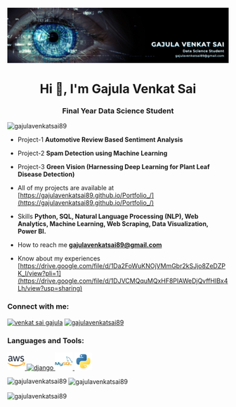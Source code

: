 ![logo](https://github.com/gajulavenkatsai89/gajulavenkatsai89/blob/main/Background.png)
<h1 align="center">Hi 👋, I'm Gajula Venkat Sai</h1>
<h3 align="center">Final Year Data Science Student</h3>

<p align="left"> <img src="https://komarev.com/ghpvc/?username=gajulavenkatsai89&label=Profile%20views&color=0e75b6&style=flat" alt="gajulavenkatsai89" /> </p>

- Project-1 **Automotive Review Based Sentiment Analysis**

- Project-2 **Spam Detection using Machine Learning**

- Project-3 **Green Vision (Harnessing Deep Learning for Plant Leaf Disease Detection)**

- All of my projects are available at [https://gajulavenkatsai89.github.io/Portfolio_/](https://gajulavenkatsai89.github.io/Portfolio_/)

- Skills **Python, SQL, Natural Language Processing (NLP), Web Analytics, Machine Learning, Web Scraping, Data Visualization, Power BI.**

- How to reach me **gajulavenkatsai89@gmail.com**

- Know about my experiences [https://drive.google.com/file/d/1Da2FoWuKNOjVMmGbr2kSJjo8ZeDZPK_I/view?pli=1](https://drive.google.com/file/d/1DJVCMQquMQxHF8PIAWeDjQvffHIBx4Lh/view?usp=sharing)

<h3 align="left">Connect with me:</h3>
<p align="left">
<a href="https://linkedin.com/in/venkat sai gajula" target="blank"><img align="center" src="https://raw.githubusercontent.com/rahuldkjain/github-profile-readme-generator/master/src/images/icons/Social/linked-in-alt.svg" alt="venkat sai gajula" height="30" width="40" /></a>
<a href="https://www.hackerrank.com/gajulavenkatsai89" target="blank"><img align="center" src="https://raw.githubusercontent.com/rahuldkjain/github-profile-readme-generator/master/src/images/icons/Social/hackerrank.svg" alt="gajulavenkatsai89" height="30" width="40" /></a>
</p>

<h3 align="left">Languages and Tools:</h3>
<p align="left"> <a href="https://aws.amazon.com" target="_blank" rel="noreferrer"> <img src="https://raw.githubusercontent.com/devicons/devicon/master/icons/amazonwebservices/amazonwebservices-original-wordmark.svg" alt="aws" width="40" height="40"/> </a> <a href="https://www.djangoproject.com/" target="_blank" rel="noreferrer"> <img src="https://cdn.worldvectorlogo.com/logos/django.svg" alt="django" width="40" height="40"/> </a> <a href="https://www.mysql.com/" target="_blank" rel="noreferrer"> <img src="https://raw.githubusercontent.com/devicons/devicon/master/icons/mysql/mysql-original-wordmark.svg" alt="mysql" width="40" height="40"/> </a> <a href="https://www.python.org" target="_blank" rel="noreferrer"> <img src="https://raw.githubusercontent.com/devicons/devicon/master/icons/python/python-original.svg" alt="python" width="40" height="40"/> </a> </p>

<p><img align="left" src="https://github-readme-stats.vercel.app/api/top-langs?username=gajulavenkatsai89&show_icons=true&locale=en&layout=compact" alt="gajulavenkatsai89" /></p>

<p>&nbsp;<img align="center" src="https://github-readme-stats.vercel.app/api?username=gajulavenkatsai89&show_icons=true&locale=en" alt="gajulavenkatsai89" /></p>

<p><img align="center" src="https://github-readme-streak-stats.herokuapp.com/?user=gajulavenkatsai89&" alt="gajulavenkatsai89" /></p>
